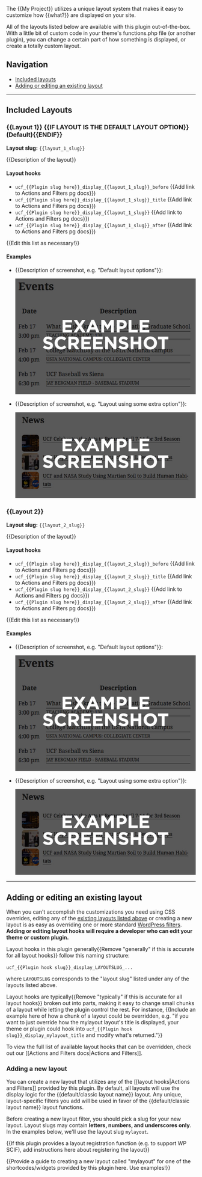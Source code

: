 The {{My Project}} utilizes a unique layout system that makes it easy to customize how {{what?}} are displayed on your site.

All of the layouts listed below are available with this plugin out-of-the-box.  With a little bit of custom code in your theme's functions.php file (or another plugin), you can change a certain part of how something is displayed, or create a totally custom layout.


## Navigation

- [Included layouts](#included-layouts)
- [Adding or editing an existing layout](#adding-or-editing-an-existing-layout)

-----

## Included Layouts

### {{Layout 1}} {{IF LAYOUT IS THE DEFAULT LAYOUT OPTION}}(Default){{ENDIF}}
**Layout slug:** `{{layout_1_slug}}`

{{Description of the layout}}

#### Layout hooks
- `ucf_{{Plugin slug here}}_display_{{layout_1_slug}}_before` {{Add link to Actions and Filters pg docs}})
- `ucf_{{Plugin slug here}}_display_{{layout_1_slug}}_title` {{Add link to Actions and Filters pg docs}})
- `ucf_{{Plugin slug here}}_display_{{layout_1_slug}}` {{Add link to Actions and Filters pg docs}})
- `ucf_{{Plugin slug here}}_display_{{layout_1_slug}}_after` {{Add link to Actions and Filters pg docs}})

{{Edit this list as necessary!}}

#### Examples

- {{Description of screenshot, e.g. "Default layout options"}}:

  ![](img/layout-screenshot-1.jpg)

- {{Description of screenshot, e.g. "Layout using some extra option"}}:

  ![](img/layout-screenshot-2.jpg)


### {{Layout 2}}
**Layout slug:** `{{layout_2_slug}}`

{{Description of the layout}}

#### Layout hooks
- `ucf_{{Plugin slug here}}_display_{{layout_2_slug}}_before` {{Add link to Actions and Filters pg docs}})
- `ucf_{{Plugin slug here}}_display_{{layout_2_slug}}_title` {{Add link to Actions and Filters pg docs}})
- `ucf_{{Plugin slug here}}_display_{{layout_2_slug}}` {{Add link to Actions and Filters pg docs}})
- `ucf_{{Plugin slug here}}_display_{{layout_2_slug}}_after` {{Add link to Actions and Filters pg docs}})

{{Edit this list as necessary!}}

#### Examples

- {{Description of screenshot, e.g. "Default layout options"}}:

  ![](img/layout-screenshot-1.jpg)

- {{Description of screenshot, e.g. "Layout using some extra option"}}:

  ![](img/layout-screenshot-2.jpg)

-----

## Adding or editing an existing layout

When you can't accomplish the customizations you need using CSS overrides, editing any of the [existing layouts listed above](#included-layouts) or creating a new layout is as easy as overriding one or more standard [WordPress filters](https://codex.wordpress.org/Plugin_API#Hooks:_Actions_and_Filters).  **Adding or editing layout hooks will require a developer who can edit your theme or custom plugin.**

Layout hooks in this plugin generally{{Remove "generally" if this is accurate for all layout hooks}} follow this naming structure:

`ucf_{{Plugin hook slug}}_display_LAYOUTSLUG_...`

where `LAYOUTSLUG` corresponds to the "layout slug" listed under any of the layouts listed above.

Layout hooks are typically{{Remove "typically" if this is accurate for all layout hooks}} broken out into parts, making it easy to change small chunks of a layout while letting the plugin control the rest.  For instance, {{Include an example here of how a chunk of a layout could be overridden, e.g. "if you want to just override how the mylayout layout's title is displayed, your theme or plugin could hook into `ucf_{{Plugin hook slug}}_display_mylayout_title` and modify what's returned."}}

To view the full list of available layout hooks that can be overridden, check out our [[Actions and Filters docs|Actions and Filters]].

### Adding a new layout

You can create a new layout that utilizes any of the [[layout hooks|Actions and Filters]] provided by this plugin.  By default, all layouts will use the display logic for the {{default/classic layout name}} layout.  Any unique, layout-specific filters you add will be used in favor of the {{default/classic layout name}} layout functions.

Before creating a new layout filter, you should pick a slug for your new layout.  Layout slugs may contain **letters, numbers, and underscores only**.  In the examples below, we'll use the layout slug `mylayout`.

{{If this plugin provides a layout registration function (e.g. to support WP SCIF), add instructions here about registering the layout}}

{{Provide a guide to creating a new layout called "mylayout" for one of the shortcodes/widgets provided by this plugin here.  Use examples!}}
